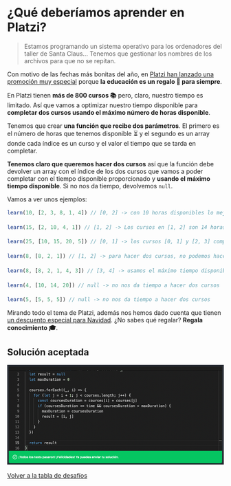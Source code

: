 # ¿Qué deberíamos aprender en Platzi?

> Estamos programando un sistema operativo para los ordenadores del taller de Santa Claus... Tenemos que gestionar los nombres de los archivos para que no se repitan.

Con motivo de las fechas más bonitas del año, en [Platzi han lanzado una promoción muy especial](https://platzi.com/navidad/?utm_source=partnerships&utm_medium=paid&utm_campaign=MX_web_MiguelA_UF&utm_content=post) porque **la educación es un regalo 🎁 para siempre**.

En Platzi tienen **más de 800 cursos 📚** pero, claro, nuestro tiempo es limitado. Así que vamos a optimizar nuestro tiempo disponible para **completar dos cursos usando el máximo número de horas disponible**.

Tenemos que crear **una función que recibe dos parámetros**. El primero es el número de horas que tenemos disponible ⏳ y el segundo es un array donde cada índice es un curso y el valor el tiempo que se tarda en completar.

**Tenemos claro que queremos hacer dos cursos** así que la función debe devolver un array con el índice de los dos cursos que vamos a poder completar con el tiempo disponible proporcionado y **usando el máximo tiempo disponible**. Si no nos da tiempo, devolvemos `null`.

Vamos a ver unos ejemplos:

```javascript
learn(10, [2, 3, 8, 1, 4]) // [0, 2] -> con 10 horas disponibles lo mejor es que completemos los cursos en el índice 0 y 2.

learn(15, [2, 10, 4, 1]) // [1, 2] -> Los cursos en [1, 2] son 14 horas, es la mejor opción.

learn(25, [10, 15, 20, 5]) // [0, 1] -> los cursos [0, 1] y [2, 3] completan exactamente con 25 horas pero siempre devolvemos el primero que encontremos

learn(8, [8, 2, 1]) // [1, 2] -> para hacer dos cursos, no podemos hacer el de 8 horas, así que devolvemos el de 1 y 2.

learn(8, [8, 2, 1, 4, 3]) // [3, 4] -> usamos el máximo tiempo disponible así que [3, 4] usa 7 horas y el [1, 2] sólo usaría 3 horas.

learn(4, [10, 14, 20]) // null -> no nos da tiempo a hacer dos cursos

learn(5, [5, 5, 5]) // null -> no nos da tiempo a hacer dos cursos
```

Mirando todo el tema de Platzi, además nos hemos dado cuenta que tienen [un descuento especial para Navidad](https://platzi.com/navidad/?utm_source=partnerships&utm_medium=paid&utm_campaign=MX_web_MiguelA_UF&utm_content=post). ¿No sabes qué regalar? **Regala conocimiento 🎓**.

## Solución aceptada

![Solución aceptada](./solution.png)

[Volver a la tabla de desafíos](/README.md)
